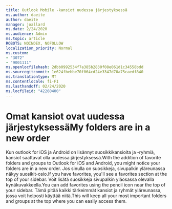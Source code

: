 ```yaml
---
title: Outlook Mobile -kansiot uudessa järjestyksessä
ms.author: daeite
author: daeite
manager: joallard
ms.date: 2/24/2020
ms.audience: Admin
ms.topic: article
ROBOTS: NOINDEX, NOFOLLOW
localization_priority: Normal
ms.custom:
- "3072"
- "9001111"
ms.openlocfilehash: 2dbb0992534f7a385b2830f08e061d1c34558bdd
ms.sourcegitcommit: 1e624fbebbe70f064cd24e3347d70a75caedf840
ms.translationtype: MT
ms.contentlocale: fi-FI
ms.lasthandoff: 02/24/2020
ms.locfileid: "42260400"
---
```

# <a name="my-folders-are-in-a-new-order"></a><span data-ttu-id="94568-102">Omat kansiot ovat uudessa järjestyksessä</span><span class="sxs-lookup"><span data-stu-id="94568-102">My folders are in a new order</span></span>

<span data-ttu-id="94568-103">Kun outlook for iOS ja Android on lisännyt suosikkikansioita ja -ryhmiä, kansiot saattavat olla uudessa järjestyksessä.</span><span class="sxs-lookup"><span data-stu-id="94568-103">With the addition of favorite folders and groups to Outlook for iOS and Android, you might notice your folders are in a new order.</span></span> <span data-ttu-id="94568-104">Jos sinulla on suosikkeja, sivupalkin yläreunassa näkyy suosikit-osio.</span><span class="sxs-lookup"><span data-stu-id="94568-104">If you have favorites, you'll see a favorites section at the top of your sidebar.</span></span> <span data-ttu-id="94568-105">Voit lisätä suosikkeja sivupalkin yläosassa olevalla kynäkuvakkeella.</span><span class="sxs-lookup"><span data-stu-id="94568-105">You can add favorites using the pencil icon near the top of your sidebar.</span></span> <span data-ttu-id="94568-106">Tämä pitää kaikki tärkeimmät kansiot ja ryhmät yläreunassa, jossa voit helposti käyttää niitä.</span><span class="sxs-lookup"><span data-stu-id="94568-106">This will keep all your most important folders and groups at the top where you can easily access them.</span></span>